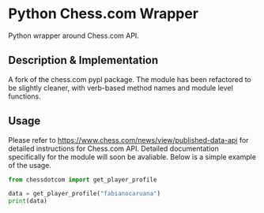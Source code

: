 # Python Chess.com Wrapper
Python wrapper around Chess.com API.
## Description & Implementation
A fork of the chess.com pypl package. The module has been refactored to be slightly cleaner, with verb-based method names and module level functions. 
## Usage
Please refer to https://www.chess.com/news/view/published-data-api for detailed instructions for Chess.com API. Detailed documentation specifically for the module will soon be avaliable. Below is a simple example of the usage.
``` python
from chessdotcom import get_player_profile

data = get_player_profile("fabianocaruana")
print(data)
```
